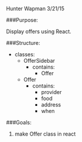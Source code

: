 Hunter Wapman
3/21/15

###Purpose:

Display offers using React.

###Structure:
- classes:
	- OfferSidebar
		- contains: 
			- Offer
	- Offer
		- contains:
			- provider
			- food
			- address
			- when

###Goals:

1. make Offer class in react